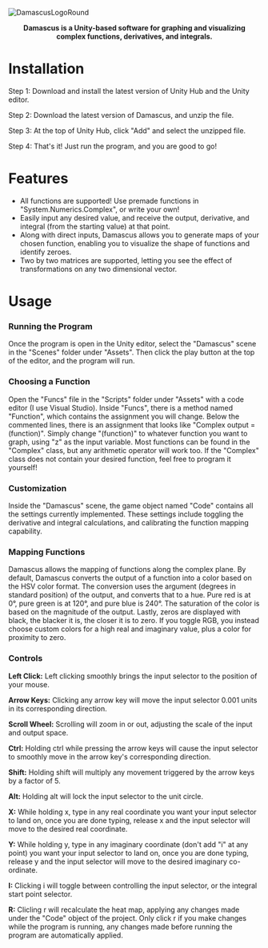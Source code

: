 ![DamascusLogoRound](https://github.com/8bithunter/Damascus/assets/148516367/8bd5e2e5-c19f-4519-9ccd-7e57b1778626)

<div align="center">
  <p><strong>Damascus is a Unity-based software for graphing and visualizing complex functions, derivatives, and integrals.</strong></p>
</div>

# Installation
Step 1: Download and install the latest version of Unity Hub and the Unity editor.

Step 2: Download the latest version of Damascus, and unzip the file.

Step 3: At the top of Unity Hub, click "Add" and select the unzipped file.

Step 4: That's it! Just run the program, and you are good to go!

# Features
- All functions are supported! Use premade functions in "System.Numerics.Complex", or write your own!
- Easily input any desired value, and receive the output, derivative, and integral (from the starting value) at that point.
- Along with direct inputs, Damascus allows you to generate maps of your chosen function, enabling you to visualize the shape of functions and identify zeroes.
- Two by two matrices are supported, letting you see the effect of transformations on any two dimensional vector.

# Usage
### Running the Program
Once the program is open in the Unity editor, select the "Damascus" scene in the "Scenes" folder under "Assets". Then click the play button at the top of the editor, and the program will run.

### Choosing a Function
Open the "Funcs" file in the "Scripts" folder under "Assets" with a code editor (I use Visual Studio). Inside "Funcs", there is a method named "Function", which contains the assignment you will change. Below the commented lines, there is an assignment that looks like "Complex output = (function)". Simply change "(function)" to whatever function you want to graph, using "z" as the input variable. Most functions can be found in the "Complex" class, but any arithmetic operator will work too. If the "Complex" class does not contain your desired function, feel free to program it yourself!

### Customization 
Inside the "Damascus" scene, the game object named "Code" contains all the settings currently implemented. These settings include toggling the derivative and integral calculations, and calibrating the function mapping capability.

### Mapping Functions
Damascus allows the mapping of functions along the complex plane. By default, Damascus converts the output of a function into a color based on the HSV color format. The conversion uses the argument (degrees in standard position) of the output, and converts that to a hue. Pure red is at 0°, pure green is at 120°, and pure blue is 240°. The saturation of the color is based on the magnitude of the output. Lastly, zeros are displayed with black, the blacker it is, the closer it is to zero. If you toggle RGB, you instead choose custom colors for a high real and imaginary value, plus a color for proximity to zero.

### Controls
<strong>Left Click:</strong> Left clicking smoothly brings the input selector to the position of your mouse.

<strong>Arrow Keys:</strong> Clicking any arrow key will move the input selector 0.001 units in its corresponding direction.

<strong>Scroll Wheel:</strong> Scrolling will zoom in or out, adjusting the scale of the input and output space.

<strong>Ctrl:</strong> Holding ctrl while pressing the arrow keys will cause the input selector to smoothly move in the arrow key's corresponding direction.

<strong>Shift:</strong> Holding shift will multiply any movement triggered by the arrow keys by a factor of 5.

<strong>Alt:</strong> Holding alt will lock the input selector to the unit circle.

<strong>X:</strong> While holding x, type in any real coordinate you want your input selector to land on, once you are done typing, release x and the input selector will move to the desired real coordinate.

<strong>Y:</strong> While holding y, type in any imaginary coordinate (don't add "i" at any point) you want your input selector to land on, once you are done typing, release y and the input selector will move to the desired imaginary co-ordinate.

<strong>I:</strong> Clicking i will toggle between controlling the input selector, or the integral start point selector.

<strong>R:</strong> Clicling r will recalculate the heat map, applying any changes made under the "Code" object of the project. Only click r if you make changes while the program is running, any changes made before running the program are automatically applied.
